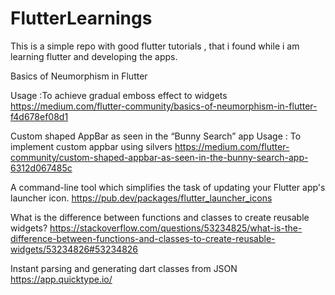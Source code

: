 # FlutterLearnings
This is a simple repo with good flutter tutorials , that i found while i am learning flutter and developing the apps.

Basics of Neumorphism in Flutter

Usage :To achieve gradual emboss effect to widgets
https://medium.com/flutter-community/basics-of-neumorphism-in-flutter-f4d678ef08d1

Custom shaped AppBar as seen in the “Bunny Search” app
Usage : To implement custom appbar using silvers 
https://medium.com/flutter-community/custom-shaped-appbar-as-seen-in-the-bunny-search-app-6312d067485c


A command-line tool which simplifies the task of updating your Flutter app's launcher icon.
https://pub.dev/packages/flutter_launcher_icons

What is the difference between functions and classes to create reusable widgets?
https://stackoverflow.com/questions/53234825/what-is-the-difference-between-functions-and-classes-to-create-reusable-widgets/53234826#53234826

Instant parsing and generating dart classes from JSON 
https://app.quicktype.io/


